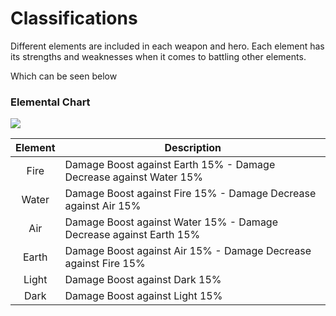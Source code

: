 # Classifications

Different elements are included in each weapon and hero. Each element has its strengths and weaknesses when it comes to battling other elements.

Which can be seen below

### Elemental Chart

![](../.gitbook/assets/273741433\_1499117567151963\_1145644708440465227\_n.png)

| Element | Description                                                        |
| :-----: | ------------------------------------------------------------------ |
|   Fire  | Damage Boost against Earth 15% - Damage Decrease against Water 15% |
|  Water  | Damage Boost against Fire 15% - Damage Decrease against Air 15%    |
|   Air   | Damage Boost against Water 15% - Damage Decrease against Earth 15% |
|  Earth  | Damage Boost against Air 15% - Damage Decrease against Fire 15%    |
|  Light  | Damage Boost against Dark 15%                                      |
|   Dark  | Damage Boost against Light 15%                                     |
